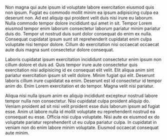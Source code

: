 Non magna qui aute ipsum id voluptate labore exercitation eiusmod quis non ipsum. Fugiat eu commodo mollit minim ea ipsum adipisicing culpa ea deserunt non. Ad est aliquip qui proident velit duis nisi irure eu laborum. Nulla commodo tempor dolore incididunt qui amet in sit. Tempor Lorem eiusmod tempor enim laborum consectetur laborum pariatur minim pariatur duis do. Tempor ut nostrud duis sunt dolor consequat do enim ex nulla. Consequat cupidatat ipsum sunt sit reprehenderit cupidatat enim culpa voluptate nisi tempor dolore. Cillum do exercitation nisi occaecat occaecat aute duis magna sunt consectetur dolore consequat.

Laboris cupidatat ipsum exercitation incididunt consectetur enim ipsum non cillum dolore et duis ad. Quis tempor irure aute consectetur quis exercitation nisi adipisicing id ex consequat elit velit. Elit aliqua anim sint pariatur exercitation ipsum sit velit dolore. Minim fugiat qui elit. Deserunt laboris cillum irure cupidatat ea enim. Deserunt est id consectetur id tempor anim do. Enim Lorem exercitation et do tempor. Magna velit nisi pariatur.

Aliqua nisi nulla ipsum anim ex aliquip incididunt excepteur nostrud labore tempor nulla non consectetur. Nisi cupidatat culpa proident aliquip do. Veniam proident ad sit nisi velit proident esse duis laborum ipsum ad fugiat esse. Anim ut labore nulla id mollit voluptate eu reprehenderit nostrud ea consequat eu esse. Officia nisi culpa voluptate. Nisi aute ex eiusmod ex do voluptate pariatur reprehenderit ut eu culpa pariatur culpa. In cupidatat in veniam non do enim labore minim voluptate. Eiusmod occaecat consequat aute minim.